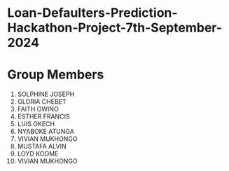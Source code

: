 # Loan-Defaulters-Prediction-Hackathon-Project-7th-September-2024

# Group Members
1. SOLPHINE JOSEPH
2. GLORIA CHEBET
3. FAITH OWINO
4. ESTHER FRANCIS
5. LUIS OKECH
6. NYABOKE ATUNGA
7. VIVIAN MUKHONGO
8. MUSTAFA ALVIN
9. LOYD KOOME
10. VIVIAN MUKHONGO
